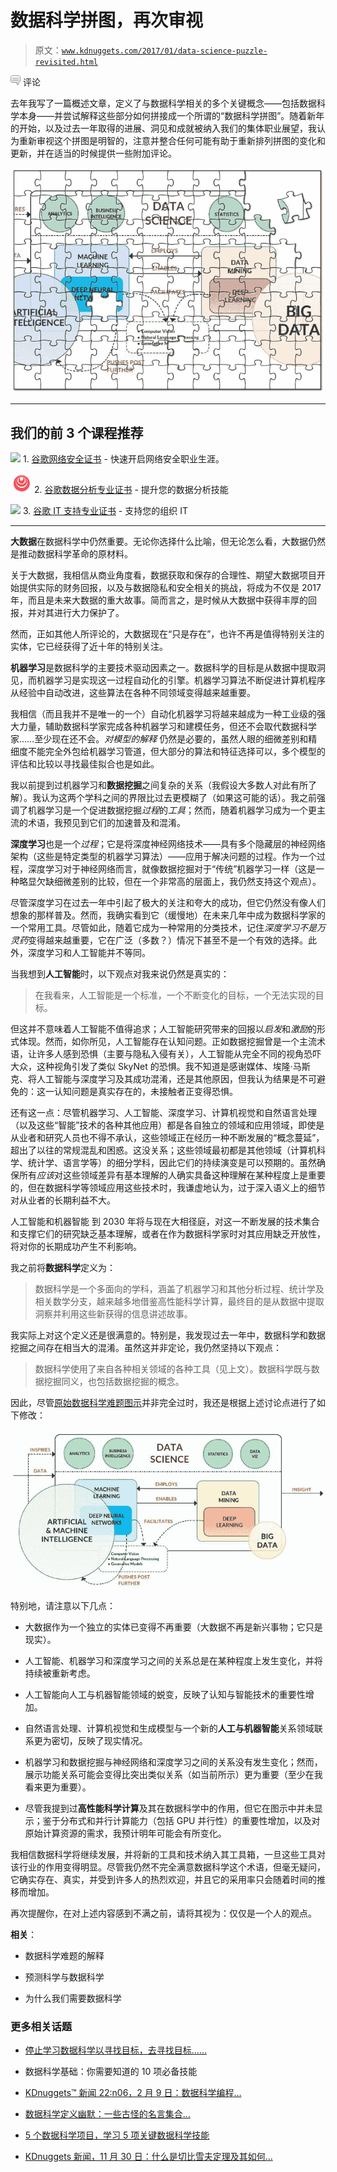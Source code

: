 # 数据科学拼图，再次审视

> 原文：[`www.kdnuggets.com/2017/01/data-science-puzzle-revisited.html`](https://www.kdnuggets.com/2017/01/data-science-puzzle-revisited.html)

![c](img/3d9c022da2d331bb56691a9617b91b90.png) 评论

去年我写了一篇概述文章，定义了与数据科学相关的多个关键概念——包括数据科学本身——并尝试解释这些部分如何拼接成一个所谓的“数据科学拼图”。随着新年的开始，以及过去一年取得的进展、洞见和成就被纳入我们的集体职业展望，我认为重新审视这个拼图是明智的，注意并整合任何可能有助于重新排列拼图的变化和更新，并在适当的时候提供一些附加评论。

![破碎的数据科学拼图](img/2d5165ad47e0e5069ec1a5bef603b650.png)

* * *

## 我们的前 3 个课程推荐

![](img/0244c01ba9267c002ef39d4907e0b8fb.png) 1\. [谷歌网络安全证书](https://www.kdnuggets.com/google-cybersecurity) - 快速开启网络安全职业生涯。

![](img/e225c49c3c91745821c8c0368bf04711.png) 2\. [谷歌数据分析专业证书](https://www.kdnuggets.com/google-data-analytics) - 提升您的数据分析技能

![](img/0244c01ba9267c002ef39d4907e0b8fb.png) 3\. [谷歌 IT 支持专业证书](https://www.kdnuggets.com/google-itsupport) - 支持您的组织 IT

* * *

**大数据**在数据科学中仍然重要。无论你选择什么比喻，但无论怎么看，大数据仍然是推动数据科学革命的原材料。

关于大数据，我相信从商业角度看，数据获取和保存的合理性、期望大数据项目开始提供实际的财务回报，以及与数据隐私和安全相关的挑战，将成为不仅是 2017 年，而且是未来大数据的重大故事。简而言之，是时候从大数据中获得丰厚的回报，并对其进行大力保护了。

然而，正如其他人所评论的，大数据现在“只是存在”，也许不再是值得特别关注的实体，它已经获得了近十年的特别关注。

**机器学习**是数据科学的主要技术驱动因素之一。数据科学的目标是从数据中提取洞见，而机器学习是实现这一过程自动化的引擎。机器学习算法不断促进计算机程序从经验中自动改进，这些算法在各种不同领域变得越来越重要。

我相信（而且我并不是唯一的一个）自动化机器学习将越来越成为一种工业级的强大力量，辅助数据科学家完成各种机器学习和建模任务，但还不会取代数据科学家……至少现在还不会。*对模型的解释* 仍然是必要的，虽然人眼的细微差别和精细度不能完全外包给机器学习管道，但大部分的算法和特征选择可以，多个模型的评估和比较以寻找最佳拟合也是如此。

我以前提到过机器学习和**数据挖掘**之间复杂的关系（我假设大多数人对此有所了解）。我认为这两个学科之间的界限比过去更模糊了（如果这可能的话）。我之前强调了机器学习是一个促进数据挖掘*过程*的*工具*；然而，随着机器学习成为一个更主流的术语，我预见到它们的加速普及和混淆。

**深度学习**也是一个*过程*；它是将深度神经网络技术——具有多个隐藏层的神经网络架构（这些是特定类型的机器学习算法）——应用于解决问题的过程。作为一个过程，深度学习对于神经网络而言，就像数据挖掘对于“传统”机器学习一样（这是一种略显欠缺细微差别的比较，但在一个非常高的层面上，我仍然支持这个观点）。

尽管深度学习在过去一年中引起了极大的关注和夸大的成功，但它仍然没有像人们想象的那样普及。然而，我确实看到它（缓慢地）在未来几年中成为数据科学家的一个常用工具。尽管如此，随着它成为一种常用的分类技术，记住*深度学习不是万灵药*变得越来越重要，它在广泛（多数？）情况下甚至不是一个有效的选择。此外，深度学习和人工智能并不等同。

当我想到**人工智能**时，以下观点对我来说仍然是真实的：

> 在我看来，人工智能是一个标准，一个不断变化的目标，一个无法实现的目标。

但这并不意味着人工智能不值得追求；人工智能研究带来的回报以*启发*和*激励*的形式体现。然而，如你所见，人工智能存在认知问题。正如数据挖掘曾是一个主流术语，让许多人感到恐惧（主要与隐私入侵有关），人工智能从完全不同的视角恐吓大众，这种视角引发了类似 SkyNet 的恐惧。我不知道是感谢媒体、埃隆·马斯克、将人工智能与深度学习及其成功混淆，还是其他原因，但我认为结果是不可避免的：这一认知问题是真实存在的，未接触者正变得恐惧。

还有这一点：尽管机器学习、人工智能、深度学习、计算机视觉和自然语言处理（以及这些“智能”技术的各种其他应用）都是各自独立的领域和应用领域，即使是从业者和研究人员也不得不承认，这些领域正在经历一种不断发展的“概念蔓延”，超出了以往的常规混乱和困惑。这没关系；这些领域最初都是其他领域（计算机科学、统计学、语言学等）的细分学科，因此它们的持续演变是可以预期的。虽然确保所有*应该*对这些领域差异有基本理解的人确实具备这种理解在某种程度上是重要的，但在数据科学等领域应用这些技术时，我谦虚地认为，过于深入语义上的细节对从业者的长期利益不大。

人工智能和机器智能 到 2030 年将与现在大相径庭，对这一不断发展的技术集合和支撑它们的研究缺乏基本理解，或者在作为数据科学家时对其应用缺乏开放性，将对你的长期成功产生不利影响。

我之前将**数据科学**定义为：

> 数据科学是一个多面向的学科，涵盖了机器学习和其他分析过程、统计学及相关数学分支，越来越多地借鉴高性能科学计算，最终目的是从数据中提取洞察并利用这些新获得的信息讲述故事。

我实际上对这个定义还是很满意的。特别是，我发现过去一年中，数据科学和数据挖掘之间存在相当大的混淆。虽然这并非定论，我仍然坚持以下观点：

> 数据科学使用了来自各种相关领域的各种工具（见上文）。数据科学既与数据挖掘同义，也包括数据挖掘的概念。

因此，尽管[原始数据科学难题图示](https://i.imgur.com/ml4wKRT.jpg)并非完全过时，我还是根据上述讨论点进行了如下修改：

![数据科学难题，2017](img/2117a73f6ae6c6526b9166b87a09d93f.png)

特别地，请注意以下几点：

+   大数据作为一个独立的实体已变得不再重要（大数据不再是新兴事物；它只是现实）。

+   人工智能、机器学习和深度学习之间的关系总是在某种程度上发生变化，并将持续被重新考虑。

+   人工智能向人工与机器智能领域的蜕变，反映了认知与智能技术的重要性增加。

+   自然语言处理、计算机视觉和生成模型与一个新的**人工与机器智能**关系领域联系更为密切，反映了现实情况。

+   机器学习和数据挖掘与神经网络和深度学习之间的关系没有发生变化；然而，展示功能关系可能会变得比突出类似关系（如当前所示）更为重要（至少在我看来更为重要）。

+   尽管我提到过**高性能科学计算**及其在数据科学中的作用，但它在图示中并未显示；鉴于分布式和并行计算能力（包括 GPU 并行性）的重要性增加，以及对原始计算资源的需求，我预计明年可能会有所变化。

我相信数据科学将继续发展，并将新的工具和技术纳入其工具箱，一旦这些工具对该行业的作用变得明显。尽管我仍然不完全满意数据科学这个术语，但毫无疑问，它确实存在、真实，并受到许多人的热烈欢迎，并且它的采用率只会随着时间的推移而增加。

再次提醒你，在对上述内容感到不满之前，请将其视为：仅仅是一个人的观点。

**相关**：

+   数据科学难题的解释

+   预测科学与数据科学

+   为什么我们需要数据科学

### 更多相关话题

+   [停止学习数据科学以寻找目标，去寻找目标……](https://www.kdnuggets.com/2021/12/stop-learning-data-science-find-purpose.html)

+   数据科学基础：你需要知道的 10 项必备技能

+   [KDnuggets™ 新闻 22:n06，2 月 9 日：数据科学编程…](https://www.kdnuggets.com/2022/n06.html)

+   [数据科学定义幽默：一些古怪的名言集合…](https://www.kdnuggets.com/2022/02/data-science-definition-humor.html)

+   [5 个数据科学项目，学习 5 项关键数据科学技能](https://www.kdnuggets.com/2022/03/5-data-science-projects-learn-5-critical-data-science-skills.html)

+   [KDnuggets 新闻，11 月 30 日：什么是切比雪夫定理及其如何…](https://www.kdnuggets.com/2022/n46.html)
